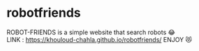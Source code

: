 # robotfriends
ROBOT-FRIENDS is a simple website that search robots 😂
<br/>
LINK : https://khouloud-chahla.github.io/robotfriends/ 
ENJOY 😻

